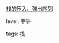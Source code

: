 [栈的压入、弹出序列](https://leetcode-cn.com/problems/zhan-de-ya-ru-dan-chu-xu-lie-lcof)

level: 中等

tags: 栈
